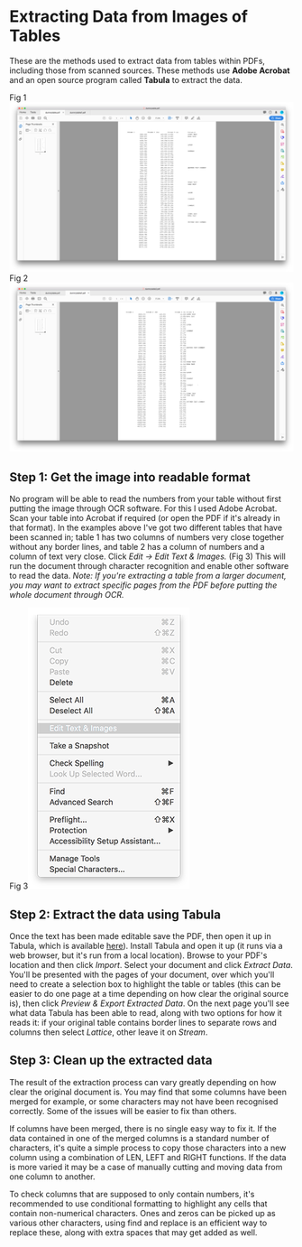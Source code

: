 # Extracting Data from Images of Tables

These are the methods used to extract data from tables within PDFs, including those from scanned sources. These methods use **Adobe Acrobat** and an open source program called **Tabula** to extract the data.

Fig 1![alt text](https://github.com/jayfenney/imagedataextraction/blob/master/images/fig1.png?raw=true "Dummy Table 1")
Fig 2![alt text](https://github.com/jayfenney/imagedataextraction/blob/master/images/fig2.png?raw=true "Dummy Table 2")

## Step 1: Get the image into readable format
No program will be able to read the numbers from your table without first putting the image through OCR software. For this I used Adobe Acrobat. Scan your table into Acrobat if required (or open the PDF if it's already in that format). In the examples above I've got two different tables that have been scanned in; table 1 has two columns of numbers very close together without any border lines, and table 2 has a column of numbers and a column of text very close. Click *Edit -> Edit Text & Images.* (Fig 3) This will run the document through character recognition and enable other software to read the data. *Note: If you're extracting a table from a larger document, you may want to extract specific pages from the PDF before putting the whole document through OCR.*

Fig 3![alt text](https://github.com/jayfenney/imagedataextraction/blob/master/images/fig3.png?raw=true "Edit Text & Images menu option")

## Step 2: Extract the data using Tabula
Once the text has been made editable save the PDF, then open it up in Tabula, which is available [here](https://tabula.technology)). Install Tabula and open it up (it runs via a web browser, but it's run from a local location). Browse to your PDF's location and then click *Import*. Select your document and click *Extract Data*. You'll be presented with the pages of your document, over which you'll need to create a selection box to highlight the table or tables (this can be easier to do one page at a time depending on how clear the original source is), then click *Preview & Export Extracted Data*. On the next page you'll see what data Tabula has been able to read, along with two options for how it reads it: if your original table contains border lines to separate rows and columns then select *Lattice*, other leave it on *Stream*.

## Step 3: Clean up the extracted data
The result of the extraction process can vary greatly depending on how clear the original document is. You may find that some columns have been merged for example, or some characters may not have been recognised correctly. Some of the issues will be easier to fix than others.  

If columns have been merged, there is no single easy way to fix it. If the data contained in one of the merged columns is a standard number of characters, it's quite a simple process to copy those characters into a new column using a combination of LEN, LEFT and RIGHT functions. If the data is more varied it may be a case of manually cutting and moving data from one column to another.  

To check columns that are supposed to only contain numbers, it's recommended to use conditional formatting to highlight any cells that contain non-numerical characters. Ones and zeros can be picked up as various other characters, using find and replace is an efficient way to replace these, along with extra spaces that may get added as well.
